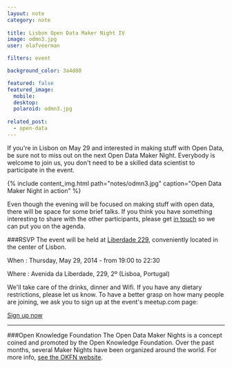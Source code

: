 ```yaml
---
layout: note
category: note
  
title: Lisbon Open Data Maker Night IV
image: odmn3.jpg
user: olafveerman

filters: event

background_color: 3a4d80

featured: false
featured_image: 
  mobile: 
  desktop: 
  polaroid: odmn3.jpg
  
related_post:
  - open-data
---
```

If you're in Lisbon on May 29 and interested in making stuff with Open Data, be sure not to miss out on the next Open Data Maker Night. Everybody is welcome to join us, you don't need to be a skilled data scientist to participate in the event.

{% include content_img.html path="notes/odmn3.jpg" caption="Open Data Maker Night in action" %}

Even though the evening will be focused on making stuff with open data, there will be space for some brief talks. If you think you have something interesting to share with the other participants, please get [in touch](mailto:olaf@flipside.org) so we can put you on the agenda. 

###RSVP
The event will be held at [Liberdade 229](http://www.liberdade229.com), conveniently located in the center of Lisbon.

When
: Thursday, May 29, 2014 - from 19:00 to 22:30

Where
: Avenida da Liberdade, 229, 2º (Lisboa, Portugal)

We'll take care of the drinks, dinner and Wifi. If you have any dietary restrictions, please let us know. To have a better grasp on how many people are joining, we ask you to sign up at the event's meetup.com page:

<a href="http://www.meetup.com/OpenKnowledgeFoundation/Lisbon-PT/1158982/" class="cta-inline" title="Sign up now">Sign up now</a>

***

###Open Knowledge Foundation
The Open Data Maker Nights is a concept coined and promoted by the Open Knowledge Foundation. Over the past months, several Maker Nights have been organized around the world. For more info, [see the OKFN website](http://okfnlabs.org/events/open-data-maker/).